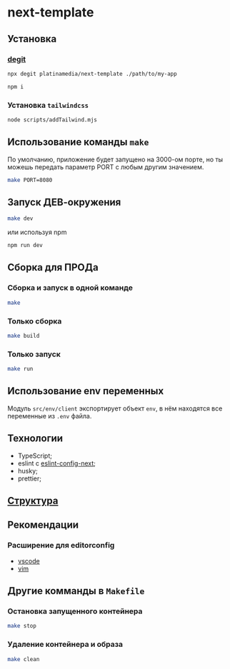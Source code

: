 # next-template

## Установка

### [degit](https://github.com/Rich-Harris/degit)

```bash
npx degit platinamedia/next-template ./path/to/my-app
```

```bash
npm i
```

### Установка `tailwindcss`

```bash
node scripts/addTailwind.mjs
```

## Использование команды `make`

По умолчанию, приложение будет запущено на 3000-ом порте, но ты можешь передать параметр PORT с любым другим значением.

```bash
make PORT=8080
```

## Запуск ДЕВ-окружения

```bash
make dev
```

или используя npm

```bash
npm run dev
```

## Сборка для ПРОДа

### Сборка и запуск в одной команде

```bash
make
```

### Только сборка

```bash
make build
```

### Только запуск

```bash
make run
```

## Использование env переменных

Модуль `src/env/client` экспортирует объект `env`, в нём находятся все переменные из `.env` файла.

## Технологии

- TypeScript;
- eslint c [eslint-config-next](https://npmjs.com/package/eslint-config-next);
- husky;
- prettier;

## [Структура](https://github.com/platinamedia/frontend_dock)

## Рекомендации

### Расширение для editorconfig

- [vscode](https://marketplace.visualstudio.com/items?itemName=EditorConfig.EditorConfig)
- [vim](https://github.com/editorconfig/editorconfig-vim)

## Другие комманды в `Makefile`

### Остановка запущенного контейнера

```bash
make stop
```

### Удаление контейнера и образа

```bash
make clean
```
